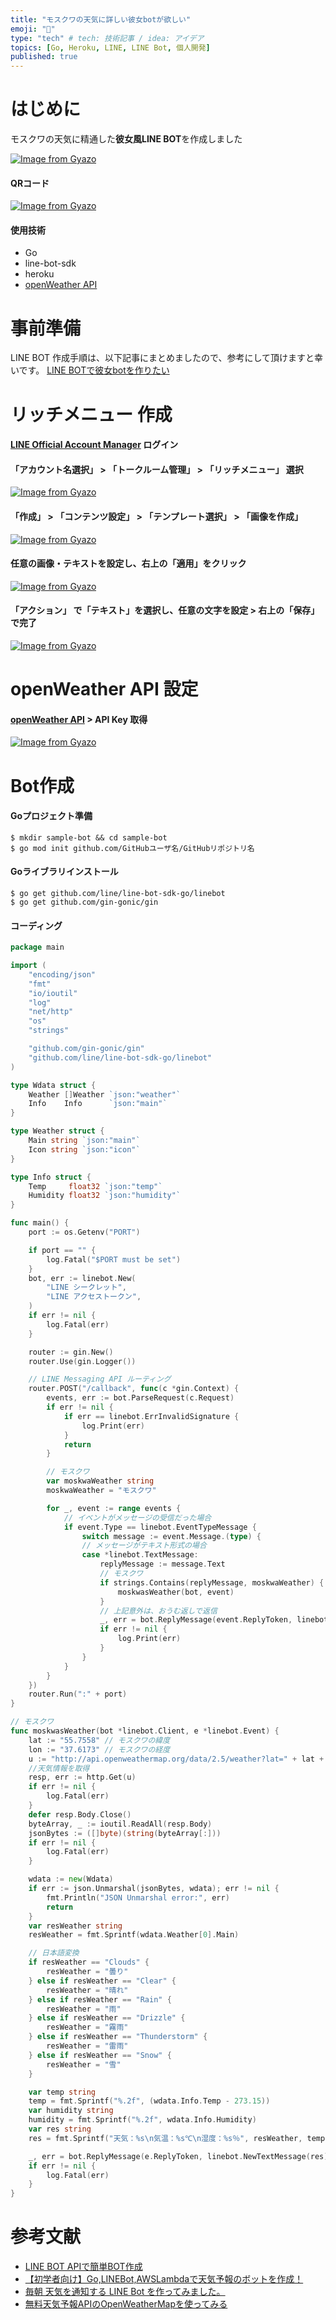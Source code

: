 ```yaml
---
title: "モスクワの天気に詳しい彼女botが欲しい"
emoji: "💬"
type: "tech" # tech: 技術記事 / idea: アイデア
topics: [Go, Heroku, LINE, LINE Bot, 個人開発]
published: true
---
```



# はじめに

モスクワの天気に精通した**彼女風LINE BOT**を作成しました

[![Image from Gyazo](https://i.gyazo.com/c78a840ad1fe0201b3b649766a4e7a04.png)](https://gyazo.com/c78a840ad1fe0201b3b649766a4e7a04)

#### QRコード

[![Image from Gyazo](https://i.gyazo.com/f22a26304e7bc0755cd4f4a95b1d2cd2.png)](https://gyazo.com/f22a26304e7bc0755cd4f4a95b1d2cd2)

#### 使用技術
 - Go
 - line-bot-sdk
 - heroku
 - [openWeather API](https://openweathermap.org/)

# 事前準備
LINE BOT 作成手順は、以下記事にまとめましたので、参考にして頂けますと幸いです。
[LINE BOTで彼女botを作りたい](https://qiita.com/umaibou1126/items/f1a00c1311f6f2dc0114)

# リッチメニュー 作成

#### [LINE Official Account Manager](https://account.line.biz/login?redirectUri=https%3A%2F%2Fmanager.line.biz%2F%3Fstatus%3Dsuccess) ログイン

#### 「アカウント名選択」 > 「トークルーム管理」 > 「リッチメニュー」 選択

[![Image from Gyazo](https://i.gyazo.com/2e0075892f6e13d93ab03534a44b0add.png)](https://gyazo.com/2e0075892f6e13d93ab03534a44b0add)

#### 「作成」 > 「コンテンツ設定」 > 「テンプレート選択」 > 「画像を作成」

[![Image from Gyazo](https://i.gyazo.com/128c0a3297fad8a8cf0b24e00d8e4b9e.png)](https://gyazo.com/128c0a3297fad8a8cf0b24e00d8e4b9e)

#### 任意の画像・テキストを設定し、右上の「適用」をクリック

[![Image from Gyazo](https://i.gyazo.com/b7ecaee4b1c98d4dbf7674664ff67e7f.png)](https://gyazo.com/b7ecaee4b1c98d4dbf7674664ff67e7f)

#### 「アクション」 で「テキスト」を選択し、任意の文字を設定 > 右上の「保存」で完了

[![Image from Gyazo](https://i.gyazo.com/11322d60079be878e42e612a77ea6703.png)](https://gyazo.com/11322d60079be878e42e612a77ea6703)


# openWeather API 設定

#### [openWeather API](https://openweathermap.org/) > API Key 取得

[![Image from Gyazo](https://i.gyazo.com/cea6f6f9adb5007a454c111898d14c3b.png)](https://gyazo.com/cea6f6f9adb5007a454c111898d14c3b)

# Bot作成

#### Goプロジェクト準備

```
$ mkdir sample-bot && cd sample-bot
$ go mod init github.com/GitHubユーザ名/GitHubリポジトリ名
```

#### Goライブラリインストール

```
$ go get github.com/line/line-bot-sdk-go/linebot
$ go get github.com/gin-gonic/gin
```

#### コーディング

```main.go
package main

import (
	"encoding/json"
	"fmt"
	"io/ioutil"
	"log"
	"net/http"
	"os"
	"strings"

	"github.com/gin-gonic/gin"
	"github.com/line/line-bot-sdk-go/linebot"
)

type Wdata struct {
	Weather []Weather `json:"weather"`
	Info    Info      `json:"main"`
}

type Weather struct {
	Main string `json:"main"`
	Icon string `json:"icon"`
}

type Info struct {
	Temp     float32 `json:"temp"`
	Humidity float32 `json:"humidity"`
}

func main() {
	port := os.Getenv("PORT")

	if port == "" {
		log.Fatal("$PORT must be set")
	}
	bot, err := linebot.New(
		"LINE シークレット",
		"LINE アクセストークン",
	)
	if err != nil {
		log.Fatal(err)
	}

	router := gin.New()
	router.Use(gin.Logger())

	// LINE Messaging API ルーティング
	router.POST("/callback", func(c *gin.Context) {
		events, err := bot.ParseRequest(c.Request)
		if err != nil {
			if err == linebot.ErrInvalidSignature {
				log.Print(err)
			}
			return
		}

		// モスクワ
		var moskwaWeather string
		moskwaWeather = "モスクワ"

		for _, event := range events {
			// イベントがメッセージの受信だった場合
			if event.Type == linebot.EventTypeMessage {
				switch message := event.Message.(type) {
				// メッセージがテキスト形式の場合
				case *linebot.TextMessage:
					replyMessage := message.Text
					// モスクワ
					if strings.Contains(replyMessage, moskwaWeather) {
						moskwasWeather(bot, event)
					}
					// 上記意外は、おうむ返しで返信
					_, err = bot.ReplyMessage(event.ReplyToken, linebot.NewTextMessage(replyMessage)).Do()
					if err != nil {
						log.Print(err)
					}
				}
			}
		}
	})
	router.Run(":" + port)
}

// モスクワ
func moskwasWeather(bot *linebot.Client, e *linebot.Event) {
	lat := "55.7558" // モスクワの緯度
	lon := "37.6173" // モスクワの経度
	u := "http://api.openweathermap.org/data/2.5/weather?lat=" + lat + "&lon=" + lon + "&APPID=XXXXXXXXXX" // openWeather：API Keyを設定
	//天気情報を取得
	resp, err := http.Get(u)
	if err != nil {
		log.Fatal(err)
	}
	defer resp.Body.Close()
	byteArray, _ := ioutil.ReadAll(resp.Body)
	jsonBytes := ([]byte)(string(byteArray[:]))
	if err != nil {
		log.Fatal(err)
	}

	wdata := new(Wdata)
	if err := json.Unmarshal(jsonBytes, wdata); err != nil {
		fmt.Println("JSON Unmarshal error:", err)
		return
	}
	var resWeather string
	resWeather = fmt.Sprintf(wdata.Weather[0].Main)

	// 日本語変換
	if resWeather == "Clouds" {
		resWeather = "曇り"
	} else if resWeather == "Clear" {
		resWeather = "晴れ"
	} else if resWeather == "Rain" {
		resWeather = "雨"
	} else if resWeather == "Drizzle" {
		resWeather = "霧雨"
	} else if resWeather == "Thunderstorm" {
		resWeather = "雷雨"
	} else if resWeather == "Snow" {
		resWeather = "雪"
	}

	var temp string
	temp = fmt.Sprintf("%.2f", (wdata.Info.Temp - 273.15))
	var humidity string
	humidity = fmt.Sprintf("%.2f", wdata.Info.Humidity)
	var res string
	res = fmt.Sprintf("天気：%s\n気温：%s℃\n湿度：%s％", resWeather, temp, humidity)

	_, err = bot.ReplyMessage(e.ReplyToken, linebot.NewTextMessage(res)).Do()
	if err != nil {
		log.Fatal(err)
	}
}
```

# 参考文献

 - [LINE BOT APIで簡単BOT作成](https://ceblog.mediba.jp/post/150169029917/line-bot-api%E3%81%A7%E7%B0%A1%E5%8D%98bot%E8%A3%BD%E4%BD%9C)
 - [【初学者向け】Go,LINEBot,AWSLambdaで天気予報のボットを作成！](https://qiita.com/shinya_1004/items/fb73172feb693b57605c)
 - [毎朝 天気を通知する LINE Bot を作ってみました。](http://takagusu.hateblo.jp/entry/2017/01/24/200453)
 - [無料天気予報APIのOpenWeatherMapを使ってみる](https://qiita.com/nownabe/items/aeac1ce0977be963a740)
